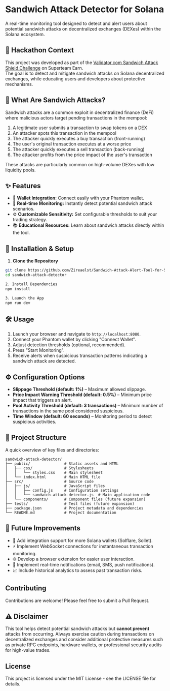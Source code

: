 # Sandwich Attack Detector for Solana

A real-time monitoring tool designed to detect and alert users about potential sandwich attacks on decentralized exchanges (DEXes) within the Solana ecosystem.

## 🎯 Hackathon Context

This project was developed as part of the [Validator.com Sandwich Attack Shield Challenge](https://earn.superteam.fun/listing/validator-com-sandwich-attack-shield-challenge/) on Superteam Earn.  
The goal is to detect and mitigate sandwich attacks on Solana decentralized exchanges, while educating users and developers about protective mechanisms.

## 📖 What Are Sandwich Attacks?

Sandwich attacks are a common exploit in decentralized finance (DeFi) where malicious actors target pending transactions in the mempool:

1. A legitimate user submits a transaction to swap tokens on a DEX
2. An attacker spots this transaction in the mempool
3. The attacker quickly executes a buy transaction (front-running)
4. The user's original transaction executes at a worse price
5. The attacker quickly executes a sell transaction (back-running)
6. The attacker profits from the price impact of the user's transaction

These attacks are particularly common on high-volume DEXes with low liquidity pools.

## ✨ Features

- 🔗 **Wallet Integration:** Connect easily with your Phantom wallet.
- 🚨 **Real-time Monitoring:** Instantly detect potential sandwich attack scenarios.
- ⚙️ **Customizable Sensitivity:** Set configurable thresholds to suit your trading strategy.
- 📚 **Educational Resources:** Learn about sandwich attacks directly within the tool.

## 🚀 Installation & Setup

1. **Clone the Repository**
```bash
git clone https://github.com/Zireaelst/Sandwich-Attack-Alert-Tool-for-Solana
cd sandwich-attack-detector

2. Install Dependencies
npm install

3. Launch the App
npm run dev
```

## 🛠️ Usage

1. Launch your browser and navigate to `http://localhost:8080`.
2. Connect your Phantom wallet by clicking "Connect Wallet".
3. Adjust detection thresholds (optional, recommended).
4. Press "Start Monitoring".
5. Receive alerts when suspicious transaction patterns indicating a sandwich attack are detected.

## ⚙️ Configuration Options

- **Slippage Threshold (default: 1%)** – Maximum allowed slippage.
- **Price Impact Warning Threshold (default: 0.5%)** – Minimum price impact that triggers an alert.
- **Pool Activity Threshold (default: 3 transactions)** – Minimum number of transactions in the same pool considered suspicious.
- **Time Window (default: 60 seconds)** – Monitoring period to detect suspicious activities.


## 📂 Project Structure

A quick overview of key files and directories:


```
sandwich-attack-detector/
├── public/               # Static assets and HTML
│   ├── css/              # Stylesheets
│   │   └── styles.css    # Main stylesheet
│   └── index.html        # Main HTML file
├── src/                  # Source code
│   ├── js/               # JavaScript files
│   │   ├── config.js     # Configuration settings
│   │   └── sandwich-attack-detector.js  # Main application code
│   └── components/       # Component files (future expansion)
├── tests/                # Test files (future expansion)
├── package.json          # Project metadata and dependencies
└── README.md             # Project documentation
```

## 🚧 Future Improvements

- 🔌 Add integration support for more Solana wallets (Solflare, Sollet).
- ⚡ Implement WebSocket connections for instantaneous transaction monitoring.
- 🌐 Develop a browser extension for easier user interaction.
- 📢 Implement real-time notifications (email, SMS, push notifications).
- 📈 Include historical analytics to assess past transaction risks.

## Contributing

Contributions are welcome! Please feel free to submit a Pull Request.

## ⚠️ Disclaimer

This tool helps detect potential sandwich attacks but **cannot prevent** attacks from occurring. Always exercise caution during transactions on decentralized exchanges and consider additional protective measures such as private RPC endpoints, hardware wallets, or professional security audits for high-value trades.

## License

This project is licensed under the MIT License - see the LICENSE file for details.
